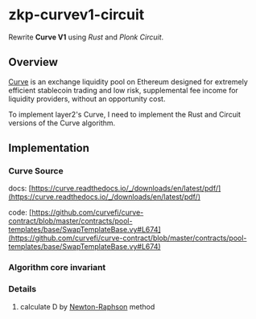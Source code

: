 # zkp-curvev1-circuit
Rewrite **Curve V1** using *Rust* and *Plonk Circuit*.
## Overview
[Curve](https://www.curve.fi/) is an exchange liquidity pool on Ethereum designed for extremely efficient stablecoin trading and low risk, supplemental fee income for liquidity providers, without an opportunity cost.

To implement layer2's Curve, I need to implement the Rust and Circuit versions of the Curve algorithm.
## Implementation
### Curve Source
 docs: [https://curve.readthedocs.io/_/downloads/en/latest/pdf/](https://curve.readthedocs.io/_/downloads/en/latest/pdf/)

 code: [https://github.com/curvefi/curve-contract/blob/master/contracts/pool-templates/base/SwapTemplateBase.vy#L674](https://github.com/curvefi/curve-contract/blob/master/contracts/pool-templates/base/SwapTemplateBase.vy#L674)
### Algorithm core invariant 
### Details
1. calculate D by [Newton-Raphson](https://en.wikipedia.org/wiki/Newton%27s_method) method
####
